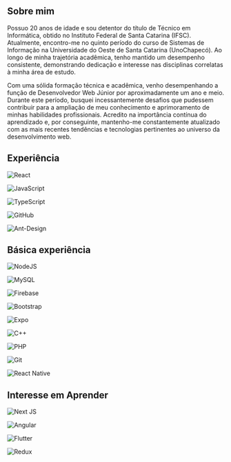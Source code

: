 <h2 dir="auto">Sobre mim</h2>

Possuo 20 anos de idade e sou detentor do título de Técnico em Informática, obtido no Instituto Federal de Santa Catarina (IFSC). Atualmente, encontro-me no quinto período do curso de Sistemas de Informação na Universidade do Oeste de Santa Catarina (UnoChapecó). Ao longo de minha trajetória acadêmica, tenho mantido um desempenho consistente, demonstrando dedicação e interesse nas disciplinas correlatas à minha área de estudo.

Com uma sólida formação técnica e acadêmica, venho desempenhando a função de Desenvolvedor Web Júnior por aproximadamente um ano e meio. Durante este período, busquei incessantemente desafios que pudessem contribuir para a ampliação de meu conhecimento e aprimoramento de minhas habilidades profissionais. Acredito na importância contínua do aprendizado e, por conseguinte, mantenho-me constantemente atualizado com as mais recentes tendências e tecnologias pertinentes ao universo da desenvolvimento web.

<h2 dir="auto">Experiência</h2>

 ![React](https://img.shields.io/badge/react-%2320232a.svg?style=for-the-badge&logo=react&logoColor=%2361DAFB)

![JavaScript](https://img.shields.io/badge/javascript-%23323330.svg?style=for-the-badge&logo=javascript&logoColor=%23F7DF1E)

![TypeScript](https://img.shields.io/badge/typescript-%23007ACC.svg?style=for-the-badge&logo=typescript&logoColor=white)

![GitHub](https://img.shields.io/badge/github-%23121011.svg?style=for-the-badge&logo=github&logoColor=white)

![Ant-Design](https://img.shields.io/badge/-AntDesign-%230170FE?style=for-the-badge&logo=ant-design&logoColor=white)

<h2 dir="auto">Básica experiência</h2>

![NodeJS](https://img.shields.io/badge/node.js-6DA55F?style=for-the-badge&logo=node.js&logoColor=white)

![MySQL](https://img.shields.io/badge/mysql-%2300f.svg?style=for-the-badge&logo=mysql&logoColor=white)

![Firebase](https://img.shields.io/badge/Firebase-039BE5?style=for-the-badge&logo=Firebase&logoColor=white)

![Bootstrap](https://img.shields.io/badge/bootstrap-%238511FA.svg?style=for-the-badge&logo=bootstrap&logoColor=white)

![Expo](https://img.shields.io/badge/expo-1C1E24?style=for-the-badge&logo=expo&logoColor=#D04A37)

![C++](https://img.shields.io/badge/c++-%2300599C.svg?style=for-the-badge&logo=c%2B%2B&logoColor=white)

![PHP](https://img.shields.io/badge/php-%23777BB4.svg?style=for-the-badge&logo=php&logoColor=white)

![Git](https://img.shields.io/badge/git-%23F05033.svg?style=for-the-badge&logo=git&logoColor=white)

![React Native](https://img.shields.io/badge/react_native-%2320232a.svg?style=for-the-badge&logo=react&logoColor=%2361DAFB)

<h2 dir="auto">Interesse em Aprender</h2>

![Next JS](https://img.shields.io/badge/Next-black?style=for-the-badge&logo=next.js&logoColor=white)

![Angular](https://img.shields.io/badge/angular-%23DD0031.svg?style=for-the-badge&logo=angular&logoColor=white)

![Flutter](https://img.shields.io/badge/Flutter-%2302569B.svg?style=for-the-badge&logo=Flutter&logoColor=white)

![Redux](https://img.shields.io/badge/redux-%23593d88.svg?style=for-the-badge&logo=redux&logoColor=white)
